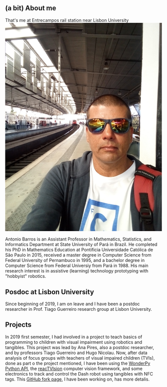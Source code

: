 ## (a bit) About me

That's me at Entrecampos rail station near Lisbon University
![AJBN at Entrecampos rail station](fotoAJBN_entrecampos.jpg)

Antonio Barros is an Assistant Professor in Mathematics, Statistics,
and Informatics Department at State University of Pará in Brazil. He
completed his PhD in Mathematics Education at Pontificia Universidade
Católica de São Paulo in 2015, received a master degree in Computer
Science from Federal University of Pernambuco in 1995, and a bachelor
degree in Computer Science from Federal Universiy from Pará in 1988.
His main research interest is in assistive (learning) technology
prototyping with "hobbyist" robotics. 

## Posdoc at Lisbon University
Since beginning of 2019, I am on leave and I have been a postdoc researcher in Prof. Tiago Guerreiro research group at Lisbon University.

## Projects

In 2019 first semester, I had involved in a project to teach basics of programming to children with visual impairment using robotics and tangibles. This project was lead by Ana Pires, also a postdoc researcher, and by professors Tiago Guerreiro and Hugo Nicolau.
Now, after data analysis of focus groups with teachers of visual impaired children (TVIs), done as part o the project mentioned, I have been using the [WonderPy Python API](https://github.com/playi/WonderPy), the [reacTVIsion](http://reactivision.sourceforge.net) computer vision framework, and some electronics to track and control the Dash robot using tangibles with NFC tags. This [GitHub fork page](https://github.com/ajbn/WonderPyExamples), I have been working on, has more detalis.
